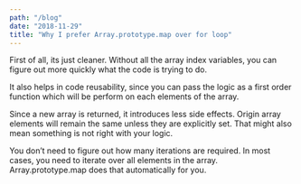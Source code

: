 ```yaml
---
path: "/blog"
date: "2018-11-29"
title: "Why I prefer Array.prototype.map over for loop"
---
```


First of all, its just cleaner. Without all the array index variables, you can figure out more quickly what the code is trying to do. 

It also helps in code reusability, since you can pass the logic as a first order function which will be perform on each elements of the array.

Since a new array is returned, it introduces less side effects. Origin array elements will remain the same unless they are explicitly set. That might also mean something is not right with your logic.

You don’t need to figure out how many iterations are required. In most cases, you need to iterate over all elements in the array. Array.prototype.map does that automatically for you. 